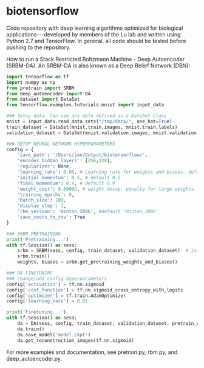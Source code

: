 # biotensorflow

Code repository with deep learning algorithms optimized for biological applications---developed by members of the Lu lab and written using Python 2.7 and TensorFlow. In general, all code should be tested before pushing to the repository.

How to run a Stack Restricted Boltzmann Machine - Deep Autoencoder (SRBM-DA).  An SRBM-DA is also known as a Deep Belief Network (DBN):

```python
import tensorflow as tf
import numpy as np
from pretrain import SRBM
from deep_autoencoder import DA
from dataset import DataSet
from tensorflow.examples.tutorials.mnist import input_data

### Setup data. Can use any data defined as a DataSet class
mnist = input_data.read_data_sets("/tmp/data/", one_hot=True)
train_dataset = DataSet(mnist.train.images, mnist.train.labels)
validation_dataset = DataSet(mnist.validation.images, mnist.validation.labels)

### SETUP NEURAL NETWORK HYPERPARAMETERS
config = {
    'save_path': '/Users/jon/Output/biotensorflow/',
    'encoder_hidden_layers': [256,128],
    'regularizer': None,
    'learning_rate': 0.05, # Learning rate for weights and biases. default 0.1
    'initial_momentum': 0.5, # default 0.5
    'final_momentum': 0.9, # default 0.9
    'weight_cost': 0.00002, # weight-decay. penalty for large weights. default 0.0002
    'training_epochs': 8,
    'batch_size': 100,
    'display_step': 1,
    'rbm_version': 'Hinton_2006', #default 'Hinton_2006'
    'save_costs_to_csv': True
}

### SRBM PRETRAINING
print('Pretraining...')
with tf.Session() as sess:
    srbm = SRBM(sess, config, train_dataset, validation_dataset)  # init config and build graph
    srbm.train()
    weights, biases = srbm.get_pretraining_weights_and_biases()

### DA FINETUNING
### change/add config hyperparameters
config['activation'] = tf.nn.sigmoid
config['cost_function'] = tf.nn.sigmoid_cross_entropy_with_logits
config['optimizer'] = tf.train.AdamOptimizer
config['learning_rate'] = 0.01

print('Finetuning...')
with tf.Session() as sess:
    da = DA(sess, config, train_dataset, validation_dataset, pretrain_weights=weights, pretrain_biases=biases)
    da.train() 
    da.save_model('model.ckpt')
    da.get_reconstruction_images(tf.nn.sigmoid)
```

For more examples and documentation, see pretrain.py, rbm.py, and deep_autoencoder.py.
